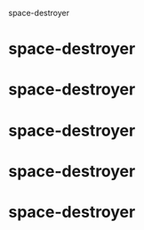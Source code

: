 space-destroyer
# space-destroyer
# space-destroyer
# space-destroyer
# space-destroyer
# space-destroyer
